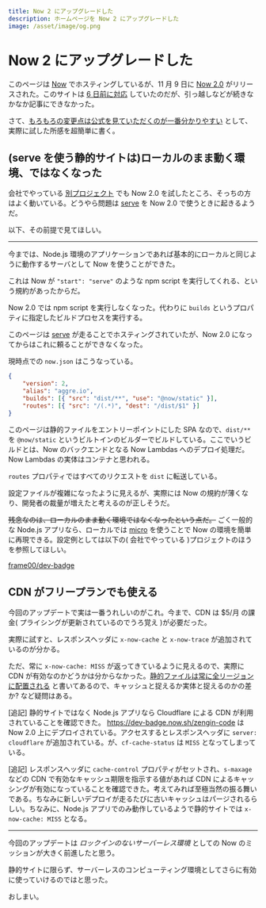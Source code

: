 ```yml
title: Now 2 にアップグレードした
description: ホームページを Now 2 にアップグレードした
image: /asset/image/og.png
```

# Now 2 にアップグレードした

このページは [Now](https://zeit.co/now) でホスティングしているが、11 月 9 日に [Now 2.0](https://zeit.co/blog/now-2) がリリースされた。このサイトは [6 日前に対応](https://github.com/aggre/aggre.io/commit/5eadd67a65f924c8d5a5f2dc23c5815474303b43) していたのだが、引っ越しなどが続きなかなか記事にできなかった。

さて、[もろもろの変更点は公式を見ていただくのが一番分かりやすい](https://zeit.co/blog/now-2) として、実際に試した所感を超簡単に書く。

## (serve を使う静的サイトは)ローカルのまま動く環境、ではなくなった

会社でやっている [別プロジェクト](https://github.com/frame00/dev-badge) でも Now 2.0 を試したところ、そっちの方はよく動いている。どうやら問題は [serve](https://github.com/zeit/serve) を Now 2.0 で使うときに起きるようだ。

以下、その前提で見てほしい。

---

今までは、Node.js 環境のアプリケーションであれば基本的にローカルと同じように動作するサーバとして Now を使うことができた。

これは Now が `"start": "serve"` のような npm script を実行してくれる、という規約があったからだ。

Now 2.0 では npm script を実行しなくなった。代わりに `builds` というプロパティに指定したビルドプロセスを実行する。

このページは [serve](https://github.com/zeit/serve) が走ることでホスティングされていたが、Now 2.0 になってからはこれに頼ることができなくなった。

現時点での `now.json` はこうなっている。

```json
{
	"version": 2,
	"alias": "aggre.io",
	"builds": [{ "src": "dist/**", "use": "@now/static" }],
	"routes": [{ "src": "/(.*)", "dest": "/dist/$1" }]
}
```

このページは静的ファイルをエントリーポイントにした SPA なので、`dist/**` を `@now/static` というビルトインのビルダーでビルドしている。ここでいうビルドとは、Now のバックエンドとなる Now Lambdas へのデプロイ処理だ。Now Lambdas の実体はコンテナと思われる。

`routes` プロパティではすべてのリクエストを `dist` に転送している。

設定ファイルが複雑になったように見えるが、実際には Now の規約が薄くなり、開発者の裁量が増えたと考えるのが正しそうだ。

~~残念なのは、ローカルのまま動く環境ではなくなったという点だ。~~ ごく一般的な Node.js アプリなら、ローカルでは [micro](https://github.com/zeit/micro) を使うことで Now の環境を簡単に再現できる。設定例としては以下の( 会社でやっている )プロジェクトのほうを参照してほしい。

[frame00/dev-badge](https://github.com/frame00/dev-badge)

## CDN がフリープランでも使える

今回のアップデートで実は一番うれしいのがこれ。今まで、CDN は \$5/月 の課金( プライシングが更新されているのでうろ覚え )が必要だった。

実際に試すと、レスポンスヘッダに `x-now-cache` と `x-now-trace` が追加されているのが分かる。

ただ、常に `x-now-cache: MISS` が返ってきているように見えるので、実際に CDN が有効なのかどうかは分からなかった。[静的ファイルは常に全リージョンに配置される](https://zeit.co/docs/v2/deployments/concepts/cdn-and-global-distribution#basic-cdn) と書いてあるので、キャッシュと捉えるか実体と捉えるのかの差か? など疑問はある。

[追記] 静的サイトではなく Node.js アプリなら Cloudflare による CDN が利用されていることを確認できた。 https://dev-badge.now.sh/zengin-code は Now 2.0 上にデプロイされている。アクセスするとレスポンスヘッダに `server: cloudflare` が追加されている。が、`cf-cache-status` は `MISS` となってしまっている。

[追記] レスポンスヘッダに `cache-control` プロパティがセットされ、`s-maxage` などの CDN で有効なキャッシュ期限を指示する値があれば CDN によるキャッシングが有効になっていることを確認できた。考えてみれば至極当然の振る舞いである。ちなみに新しいデプロイが走るたびに古いキャッシュはパージされるらしい。ちなみに、Node.js アプリでのみ動作しているようで静的サイトでは `x-now-cache: MISS` となる。

---

今回のアップデートは _ロックインのないサーバーレス環境_ としての Now のミッションが大きく前進したと思う。

静的サイトに限らず、サーバーレスのコンピューティング環境としてさらに有効に使っていけるのではと思った。

おしまい。
